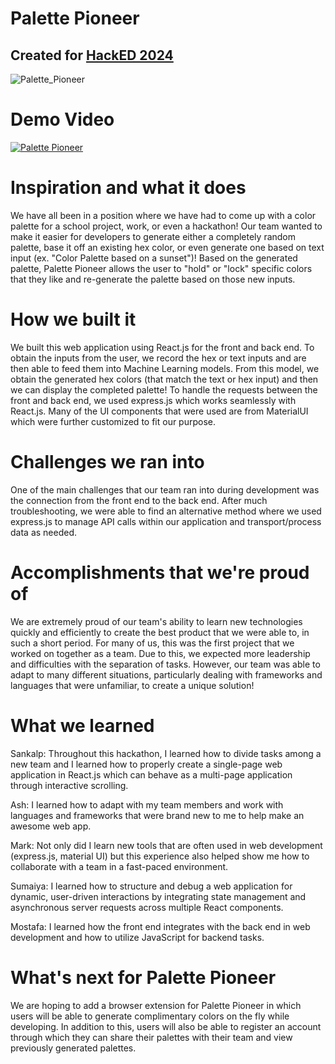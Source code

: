 # Palette Pioneer
## Created for [HackED 2024](https://devpost.com/software/palette-pioneer)

![Palette_Pioneer](https://github.com/sankalpsaini/hacked2024/assets/49659278/3f691644-89f0-4548-9eb9-10e1b749a1b7)

# Demo Video #

[![Palette Pioneer](https://img.youtube.com/vi/VsM11Efy_AM/0.jpg)](https://www.youtube.com/watch?v=VsM11Efy_AM)


# Inspiration and what it does
We have all been in a position where we have had to come up with a color palette for a school project, work, or even a hackathon! Our team wanted to make it easier for developers to generate either a completely random palette, base it off an existing hex color, or even generate one based on text input (ex. "Color Palette based on a sunset")! Based on the generated palette, Palette Pioneer allows the user to "hold" or "lock" specific colors that they like and re-generate the palette based on those new inputs.

# How we built it
We built this web application using React.js for the front and back end. To obtain the inputs from the user, we record the hex or text inputs and are then able to feed them into Machine Learning models. From this model, we obtain the generated hex colors (that match the text or hex input) and then we can display the completed palette! To handle the requests between the front and back end, we used express.js which works seamlessly with React.js. Many of the UI components that were used are from MaterialUI which were further customized to fit our purpose.

# Challenges we ran into
One of the main challenges that our team ran into during development was the connection from the front end to the back end. After much troubleshooting, we were able to find an alternative method where we used express.js to manage API calls within our application and transport/process data as needed.

# Accomplishments that we're proud of
We are extremely proud of our team's ability to learn new technologies quickly and efficiently to create the best product that we were able to, in such a short period. For many of us, this was the first project that we worked on together as a team. Due to this, we expected more leadership and difficulties with the separation of tasks. However, our team was able to adapt to many different situations, particularly dealing with frameworks and languages that were unfamiliar, to create a unique solution!

# What we learned
Sankalp: Throughout this hackathon, I learned how to divide tasks among a new team and I learned how to properly create a single-page web application in React.js which can behave as a multi-page application through interactive scrolling. 

Ash: I learned how to adapt with my team members and work with languages and frameworks that were brand new to me to help make an awesome web app. 

Mark: Not only did I learn new tools that are often used in web development (express.js, material UI) but this experience also helped show me how to collaborate with a team in a fast-paced environment. 

Sumaiya: I learned how to structure and debug a web application for dynamic, user-driven interactions by integrating state management and asynchronous server requests across multiple React components. 

Mostafa: I learned how the front end integrates with the back end in web development and how to utilize JavaScript for backend tasks.

# What's next for Palette Pioneer
We are hoping to add a browser extension for Palette Pioneer in which users will be able to generate complimentary colors on the fly while developing. In addition to this, users will also be able to register an account through which they can share their palettes with their team and view previously generated palettes.
